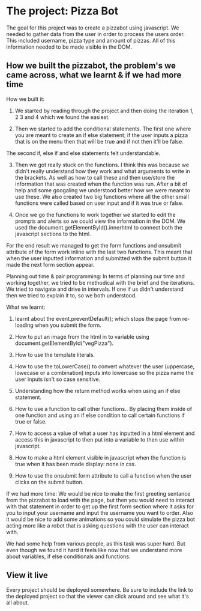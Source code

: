 # The project: Pizza Bot

The goal for this project was to create a pizzabot using javascript. We needed to gather data from the user in order to process the users order. This included username, pizza type and amount of pizzas. All of this information needed to be made visible in the DOM.

## How we built the pizzabot, the problem's we came across, what we learnt & if we had more time

How we built it:
1. We started by reading through the project and then doing the iteration 1, 2 3 and 4 which we found the easiest. 

2. Then we started to add the conditional statements. The first one where you are meant to create an if else statement; if the user inputs a pizza that is on the menu then that will be true and if not then it'll be false. 

The second if, else if and else statements felt understandable. 

3. Then we got really stuck on the functions. I think this was because we didn't really understand how they work and what arguments to write in the brackets. As well as how to call these and then use/store the information that was created when the function was run. After a bit of help and some googaling we understood better how we were meant to use these. We also created two big functions where all the other small functions were called based on user input and if it was true or false. 

4. Once we go the functions to work together we started to edit the prompts and alerts so we could view the information in the DOM. We used the document.getElementById().innerhtml to connect both the javascript sections to the html. 

For the end result we managed to get the form functions and onsubmit attribute of the form work inline with the last two functions. This meant that when the user inputted information and submitted with the submit button it made the next form section appear. 

Planning out time & pair programming:
In terms of planning our time and working together, we tried to be methodical with the brief and the iterations. We tried to navigate and drive in intervals. If one if us didn't understand then we tried to explain it to, so we both understood. 

What we learnt:
1. learnt about the event.preventDefault(); which stops the page from re-loading when you submit the form. 

2. How to put an image from the html in to variable using document.getElementById("vegPizza").

3. How to use the template literals.

4. How to use the toLowerCase() to convert whatever the user (uppercase, lowecase or a combination) inputs into lowercase so the pizza name the user inputs isn't so case sensitive.

5. Understanding how the return method works when using an if else statement. 

6. How to use a function to call other functions.. By placing them inside of one function and using an if else condition to call certain functions if true or false. 

7. How to access a value of what a user has inputted in a html element and access this in javascript to then put into a variable to then use within javascript. 

8. How to make a html element visible in javascript when the function is true when it has been made display: none in css. 

9. How to use the onsubmit form attribute to call a function when the user clicks on the submit button.  


If we had more time: 
We would be nice to make the first greeting sentance from the pizzabot to load with the page, but then you would need to interact with that statement in order to get up the first form section where it asks for you to input your username and input the username you want to order. Also it would be nice to add some animations so you could simulate the pizza bot acting more like a robot that is asking questions with the user can interact with. 

We had some help from various people, as this task was super hard. But even though we found it hard it feels like now that we understand more about variables, if else conditionals and functions. 

## View it live

Every project should be deployed somewhere. Be sure to include the link to the deployed project so that the viewer can click around and see what it's all about.


